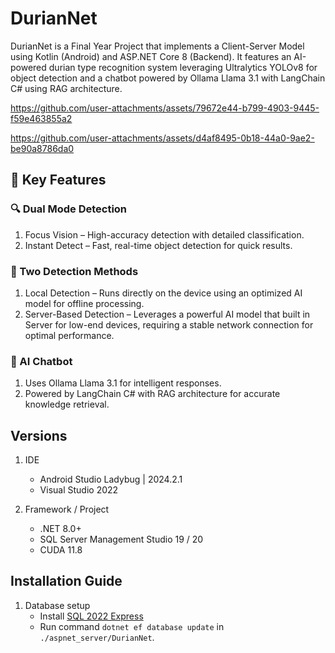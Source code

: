 # DurianNet
DurianNet is a Final Year Project that implements a Client-Server Model using Kotlin (Android) and ASP.NET Core 8 (Backend). It features an AI-powered durian type recognition system leveraging Ultralytics YOLOv8 for object detection and a chatbot powered by Ollama Llama 3.1 with LangChain C# using RAG architecture.

https://github.com/user-attachments/assets/79672e44-b799-4903-9445-f59e463855a2

https://github.com/user-attachments/assets/d4af8495-0b18-44a0-9ae2-be90a8786da0


## 🌟 Key Features
### 🔍 Dual Mode Detection
1. Focus Vision – High-accuracy detection with detailed classification.
2. Instant Detect – Fast, real-time object detection for quick results.

### 🚀 Two Detection Methods
1. Local Detection – Runs directly on the device using an optimized AI model for offline processing.
2. Server-Based Detection – Leverages a powerful AI model that built in Server for low-end devices, requiring a stable network connection for optimal performance.

### 🤖 AI Chatbot
1. Uses Ollama Llama 3.1 for intelligent responses.
2. Powered by LangChain C# with RAG architecture for accurate knowledge retrieval.

## Versions
1. IDE
    - Android Studio Ladybug | 2024.2.1
    - Visual Studio 2022

2. Framework / Project
    - .NET 8.0+
    - SQL Server Management Studio 19 / 20
    - CUDA 11.8

## Installation Guide

1. Database setup
   - Install [SQL 2022 Express](https://www.microsoft.com/en-my/sql-server/sql-server-downloads)
   - Run command `dotnet ef database update` in `./aspnet_server/DurianNet`.
